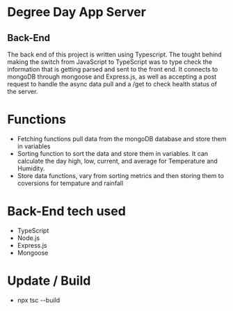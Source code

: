 # Degree Day App Server

## Back-End

The back end of this project is written using Typescript. The tought behind making the switch from JavaScript to TypeScript was to type check the information that is getting parsed and sent to the front end. It connects to mongoDB through mongoose and Express.js, as well as accepting a post request to handle the async data pull and a /get to check health status of the server. 

# Functions

- Fetching functions pull data from the mongoDB database and store them in variables
- Sorting function to sort the data and store them in variables. It can calculate the day high, low, current, and average for Temperature and Humidity.
- Store data functions, vary from sorting metrics and then storing them to coversions for tempature and rainfall

# Back-End tech used

- TypeScript
- Node.js
- Express.js
- Mongoose


# Update / Build

- npx tsc --build